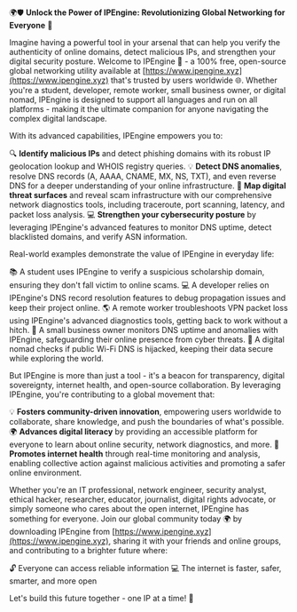 🌍🛡️ **Unlock the Power of IPEngine: Revolutionizing Global Networking for Everyone** 🚀

Imagine having a powerful tool in your arsenal that can help you verify the authenticity of online domains, detect malicious IPs, and strengthen your digital security posture. Welcome to IPEngine 📡 - a 100% free, open-source global networking utility available at [https://www.ipengine.xyz](https://www.ipengine.xyz) that's trusted by users worldwide 🌐. Whether you're a student, developer, remote worker, small business owner, or digital nomad, IPEngine is designed to support all languages and run on all platforms - making it the ultimate companion for anyone navigating the complex digital landscape.

With its advanced capabilities, IPEngine empowers you to:

🔍 **Identify malicious IPs** and detect phishing domains with its robust IP geolocation lookup and WHOIS registry queries.
💡 **Detect DNS anomalies**, resolve DNS records (A, AAAA, CNAME, MX, NS, TXT), and even reverse DNS for a deeper understanding of your online infrastructure.
🚀 **Map digital threat surfaces** and reveal scam infrastructure with our comprehensive network diagnostics tools, including traceroute, port scanning, latency, and packet loss analysis.
💻 **Strengthen your cybersecurity posture** by leveraging IPEngine's advanced features to monitor DNS uptime, detect blacklisted domains, and verify ASN information.

Real-world examples demonstrate the value of IPEngine in everyday life:

📚 A student uses IPEngine to verify a suspicious scholarship domain, ensuring they don't fall victim to online scams.
💻 A developer relies on IPEngine's DNS record resolution features to debug propagation issues and keep their project online.
🌎 A remote worker troubleshoots VPN packet loss using IPEngine's advanced diagnostics tools, getting back to work without a hitch.
🏢 A small business owner monitors DNS uptime and anomalies with IPEngine, safeguarding their online presence from cyber threats.
🚀 A digital nomad checks if public Wi-Fi DNS is hijacked, keeping their data secure while exploring the world.

But IPEngine is more than just a tool - it's a beacon for transparency, digital sovereignty, internet health, and open-source collaboration. By leveraging IPEngine, you're contributing to a global movement that:

💡 **Fosters community-driven innovation**, empowering users worldwide to collaborate, share knowledge, and push the boundaries of what's possible.
🌍 **Advances digital literacy** by providing an accessible platform for everyone to learn about online security, network diagnostics, and more.
📡 **Promotes internet health** through real-time monitoring and analysis, enabling collective action against malicious activities and promoting a safer online environment.

Whether you're an IT professional, network engineer, security analyst, ethical hacker, researcher, educator, journalist, digital rights advocate, or simply someone who cares about the open internet, IPEngine has something for everyone. Join our global community today 🌍 by downloading IPEngine from [https://www.ipengine.xyz](https://www.ipengine.xyz), sharing it with your friends and online groups, and contributing to a brighter future where:

🔓 Everyone can access reliable information
💻 The internet is faster, safer, smarter, and more open

Let's build this future together - one IP at a time! 🚀